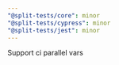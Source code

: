 ```yaml
---
"@split-tests/core": minor
"@split-tests/cypress": minor
"@split-tests/jest": minor
---
```


Support ci parallel vars
